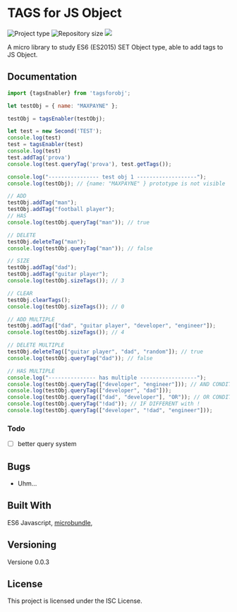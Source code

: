 # TAGS for JS Object

![](https://img.shields.io/badge/type-JS_Library-brightgreen.svg "Project type")
![](https://img.shields.io/github/repo-size/LorenzoCorbella74/tagsforobj "Repository size")
![](https://img.shields.io/github/package-json/v/LorenzoCorbella74/tagsforobj)

A micro library to study ES6 (ES2015) SET Object type, able to add tags to JS Object.


## Documentation
```javascript
import {tagsEnabler} from 'tagsforobj';

let testObj = { name: "MAXPAYNE" };

testObj = tagsEnabler(testObj);

let test = new Second('TEST');
console.log(test)
test = tagsEnabler(test)
console.log(test)
test.addTag('prova')
console.log(test.queryTag('prova'), test.getTags());

console.log("---------------- test obj 1 -------------------");
console.log(testObj); // {name: "MAXPAYNE" } prototype is not visible

// ADD
testObj.addTag("man");
testObj.addTag("football player");
// HAS
console.log(testObj.queryTag("man")); // true

// DELETE
testObj.deleteTag("man");
console.log(testObj.queryTag("man")); // false

// SIZE
testObj.addTag("dad");
testObj.addTag("guitar player");
console.log(testObj.sizeTags()); // 3

// CLEAR
testObj.clearTags();
console.log(testObj.sizeTags()); // 0

// ADD MULTIPLE
testObj.addTag(["dad", "guitar player", "developer", "engineer"]);
console.log(testObj.sizeTags()); // 4

// DELETE MULTIPLE
testObj.deleteTag(["guitar player", "dad", "random"]); // true
console.log(testObj.queryTag("dad")); // false

// HAS MULTIPLE
console.log("--------------- has multiple ------------------");
console.log(testObj.queryTag(["developer", "engineer"])); // AND CONDITION is the DEFAULT
console.log(testObj.queryTag(["developer", "dad"]));
console.log(testObj.queryTag(["dad", "developer"], "OR")); // OR CONDITION
console.log(testObj.queryTag("!dad")); // IF DIFFERENT with !
console.log(testObj.queryTag(["developer", "!dad", "engineer"]));
```

### Todo
- [ ] better query system


## Bugs
- Uhm...

## Built With

ES6 Javascript, [microbundle](https://github.com/developit/microbundle),

## Versioning

Versione 0.0.3

## License

This project is licensed under the ISC License.